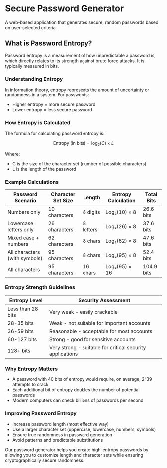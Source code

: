 # Secure Password Generator

A web-based application that generates secure, random passwords based on user-selected criteria.

## What is Password Entropy?

Password entropy is a measurement of how unpredictable a password is, which directly relates to its strength against brute force attacks. It is typically measured in bits.

### Understanding Entropy

In information theory, entropy represents the amount of uncertainty or randomness in a system. For passwords:

- Higher entropy = more secure password
- Lower entropy = less secure password

### How Entropy is Calculated

The formula for calculating password entropy is: 

$$\text{Entropy (in bits)} = \log_2(C) \times L$$

Where:
- C is the size of the character set (number of possible characters)
- L is the length of the password

### Example Calculations

| Password Scenario | Character Set Size | Length | Entropy Calculation | Total Bits |
|-------------------|-------------------|--------|---------------------|------------|
| Numbers only | 10 characters | 8 digits | Log₂(10) × 8 | 26.6 bits |
| Lowercase letters only | 26 characters | 8 letters | Log₂(26) × 8 | 37.6 bits |
| Mixed case + numbers | 62 characters | 8 chars | Log₂(62) × 8 | 47.6 bits |
| All characters (with symbols) | 95 characters | 8 chars | Log₂(95) × 8 | 52.4 bits |
| All characters | 95 characters | 16 chars | Log₂(95) × 16 | 104.9 bits |

### Entropy Strength Guidelines

| Entropy Level | Security Assessment |
|---------------|---------------------|
| Less than 28 bits | Very weak - easily crackable |
| 28-35 bits | Weak - not suitable for important accounts |
| 36-59 bits | Reasonable - acceptable for most accounts |
| 60-127 bits | Strong - good for sensitive accounts |
| 128+ bits | Very strong - suitable for critical security applications |

### Why Entropy Matters

- A password with 40 bits of entropy would require, on average, 2^39 attempts to crack
- Each additional bit of entropy doubles the number of potential passwords
- Modern computers can check billions of passwords per second

### Improving Password Entropy

- Increase password length (most effective way)
- Use a larger character set (uppercase, lowercase, numbers, symbols)
- Ensure true randomness in password generation
- Avoid patterns and predictable substitutions

Our password generator helps you create high-entropy passwords by allowing you to customize length and character sets while ensuring cryptographically secure randomness. 